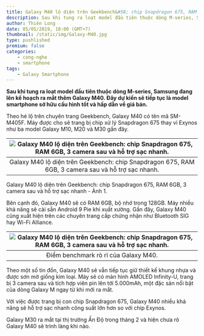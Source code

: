 ```yaml
---
title: Galaxy M40 lộ diện trên Geekbench&#58; chip Snapdragon 675, RAM 6GB, 3 camera sau và hỗ trợ sạc nhanh
description: Sau khi tung ra loạt model đầu tiên thuộc dòng M-series, Samsung đang lên kế hoạch ra mắt thêm Galaxy M40. Đây dự kiến sẽ tiếp tục là model smartphone sở hữu cấu hình tốt và hấp dẫn về giá bán.
author: Thiên Long
date: 05/05/2019, 10:00 (GMT+7)
thumbnail: /static/img/Galaxy-M40.jpg
type: pushlished
premium: false
categories:
    - cong-nghe
    - smartphone
tags:
    - Galaxy Smartphone
---
```


**Sau khi tung ra loạt model đầu tiên thuộc dòng M-series, Samsung đang lên kế hoạch ra mắt thêm Galaxy M40. Đây dự kiến sẽ tiếp tục là model smartphone sở hữu cấu hình tốt và hấp dẫn về giá bán.**

Theo hé lộ trên chuyên trang Geekbench, Galaxy M40 có tên mã SM-M405F. Máy được cho sẽ trang bị chip xử lý Snapdragon 675 thay vì Exynos như ba model Galaxy M10, M20 và M30 gần đây.

|![Galaxy M40 lộ diện trên Geekbench: chip Snapdragon 675, RAM 6GB, 3 camera sau và hỗ trợ sạc nhanh.]({{site.baseurl}}/static/img/Galaxy-M40.jpg)|
|:--:|
|Galaxy M40 lộ diện trên Geekbench: chip Snapdragon 675, RAM 6GB, 3 camera sau và hỗ trợ sạc nhanh.|

Galaxy M40 lộ diện trên Geekbench: chip Snapdragon 675, RAM 6GB, 3 camera sau và hỗ trợ sạc nhanh - Ảnh 1.

Bên cạnh đó, Galaxy M40 sẽ có RAM 6GB, bộ nhớ trong 128GB. Máy nhiều khả năng sẽ cài sẵn Android 9 Pie khi xuất xưởng. Gần đây, Galaxy M40 cũng xuất hiện trên các chuyên trang cấp chứng nhận như Bluetooth SIG hay Wi-Fi Alliance.

|![Galaxy M40 lộ diện trên Geekbench: chip Snapdragon 675, RAM 6GB, 3 camera sau và hỗ trợ sạc nhanh.]({{site.baseurl}}/static/img/Galaxy-M40-1.jpg)|
|:--:|
|Điểm benchmark rò rỉ của Galaxy M40.|


Theo một số tin đồn, Galaxy M40 sẽ vẫn tiếp tục giữ thiết kế khung nhựa và được sơn mờ giống kim loại. Máy sẽ có màn hình AMOLED Infinity-U, trang bị 3 camera sau và tích hợp viên pin lên tới 5.000mAh, một đặc sản nổi bật của dòng Galaxy M ngay từ khi mới ra mắt.

Với việc được trang bị con chip Snapdragon 675, Galaxy M40 nhiều khả năng sẽ hỗ trợ sạc nhanh công suất lớn hơn so với chip Exynos.

Galaxy M30 ra mắt tại thị trường Ấn Độ trong tháng 2 và hiện chưa rõ Galaxy M40 sẽ trình làng khi nào.
